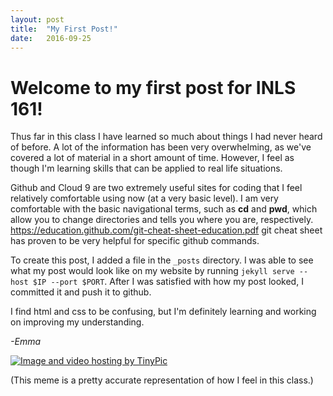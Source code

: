 ```yaml
---
layout: post
title:  "My First Post!"
date:   2016-09-25 
---
```


<h1>Welcome to my first post for INLS 161!</h1>

Thus far in this class I have learned so much about things I had never heard of before. A lot of the information has been very overwhelming, as we've covered a lot of material in a short amount of time. However, I feel as though I'm learning skills that can be applied to real life situations.

Github and Cloud 9 are two extremely useful sites for coding that I feel relatively comfortable using now (at a very basic level).
I am very comfortable with the basic navigational terms, such as __cd__ and __pwd__, which allow you to change directories and tells you where you are, respectively. 
<a href="This">https://education.github.com/git-cheat-sheet-education.pdf</a> git cheat sheet has proven to be very helpful for specific github commands.


To create this post, I added a file in the `_posts` directory. I was able to see what my post would look like on my website by running `jekyll serve --host $IP --port $PORT`. After I was satisfied with how my post looked, I committed it and push it to github. 

I find html and css to be confusing, but I'm definitely learning and working on improving my understanding.


_-Emma_

<a href="http://tinypic.com?ref=zm1pa9" target="_blank"><img src="http://i66.tinypic.com/zm1pa9.png" border="0" alt="Image and video hosting by TinyPic"></a>

(This meme is a pretty accurate representation of how I feel in this class.)
